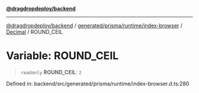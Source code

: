 [**@dragdropdeploy/backend**](../../../../../../../README.md)

***

[@dragdropdeploy/backend](../../../../../../../README.md) / [generated/prisma/runtime/index-browser](../../../README.md) / [Decimal](../README.md) / ROUND\_CEIL

# Variable: ROUND\_CEIL

> `readonly` **ROUND\_CEIL**: `2`

Defined in: backend/src/generated/prisma/runtime/index-browser.d.ts:280
